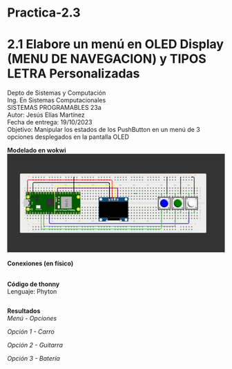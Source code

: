 # Practica-2.3

# 2.1 Elabore un menú en OLED Display (MENU DE NAVEGACION) y TIPOS LETRA Personalizadas
Depto de Sistemas y Computación  
Ing. En Sistemas Computacionales  
SISTEMAS PROGRAMABLES 23a  
Autor: Jesús Elías Martínez  
Fecha de entrega:   19/10/2023  
Objetivo: Manipular los estados de los PushButton en un menú de 3 opciones desplegados en la pantalla OLED

**Modelado en wokwi**  
![](Imagenes/modeloWokwi.png)  

**Conexiones (en físico)**  
![]() 

**Código de thonny**   
Lenguaje: Phyton
```

```

**Resultados**  
_Menú - Opciones_
![]()  

_Opción 1 - Carro_
![]()  

_Opción 2 - Guitarra_
![]()  

_Opción 3 - Batería_
![]()  
